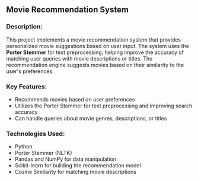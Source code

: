 
## **Movie Recommendation System**

### Description:
This project implements a movie recommendation system that provides personalized movie suggestions based on user input. The system uses the **Porter Stemmer** for text preprocessing, helping improve the accuracy of matching user queries with movie descriptions or titles. The recommendation engine suggests movies based on their similarity to the user's preferences.

### Key Features:
- Recommends movies based on user preferences
- Utilizes the Porter Stemmer for text preprocessing and improving search accuracy
- Can handle queries about movie genres, descriptions, or titles

### Technologies Used:
- Python
- Porter Stemmer (NLTK)
- Pandas and NumPy for data manipulation
- Scikit-learn for building the recommendation model
- Cosine Similarity for matching movie descriptions

